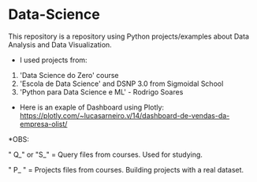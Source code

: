 # Data-Science
This repository is a repository using Python projects/examples about Data Analysis and Data Visualization.
- I used projects from:
1) 'Data Science do Zero' course
2) 'Escola de Data Science' and DSNP 3.0 from Sigmoidal School 
3) 'Python para Data Science e ML' - Rodrigo Soares

- Here is an exaple of Dashboard using Plotly:
https://plotly.com/~lucasarneiro.v/14/dashboard-de-vendas-da-empresa-olist/


*OBS: 

" Q_" or "S_" = Query files from courses. Used for studying.

" P_ " = Projects files from courses. Building projects with a real dataset.
